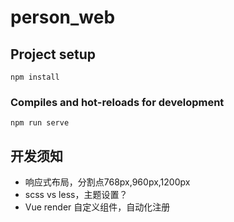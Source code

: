 # person_web

## Project setup
```
npm install
```

### Compiles and hot-reloads for development
```
npm run serve
```
## 开发须知
+ 响应式布局，分割点768px,960px,1200px
+ scss vs less，主题设置？
+ Vue render 自定义组件，自动化注册